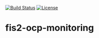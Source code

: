 [![Build Status](https://travis-ci.org/garethahealy/fis2-ocp-monitoring.svg?branch=master)](https://travis-ci.org/garethahealy/fis2-ocp-monitoring)
[![License](https://img.shields.io/hexpm/l/plug.svg?maxAge=2592000)]()

# fis2-ocp-monitoring
